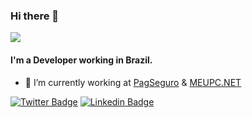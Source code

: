 ### Hi there 👋

![](https://komarev.com/ghpvc/?username=marchiore&color=green)

#### I'm a Developer working in Brazil.

- 🔭 I’m currently working at [PagSeguro](https://pagseguro.uol.com.br) & [MEUPC.NET](https://meupc.net)

[![Twitter Badge](https://img.shields.io/badge/-Twitter-1ca0f1?style=flat-square&labelColor=1ca0f1&logo=twitter&logoColor=white&link=https://twitter.com/marchiore)](https://twitter.com/marchiore)
[![Linkedin Badge](https://img.shields.io/badge/-LinkedIn-blue?style=flat-square&logo=Linkedin&logoColor=white&link=https://www.linkedin.com/in/matheus-zorzete-marchiore-43266b30/)](https://www.linkedin.com/in/matheus-zorzete-marchiore-43266b30/)
